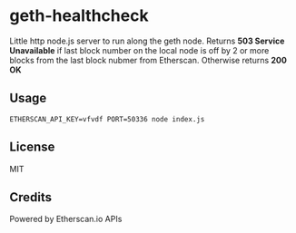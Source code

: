 # geth-healthcheck

Little http node.js server to run along the geth node. Returns **503 Service Unavailable** if last block number on the local node is off by 2 or more blocks from the last block nubmer from Etherscan. Otherwise returns **200 OK**

## Usage

``ETHERSCAN_API_KEY=vfvdf PORT=50336 node index.js``

## License

MIT

## Credits

Powered by Etherscan.io APIs

